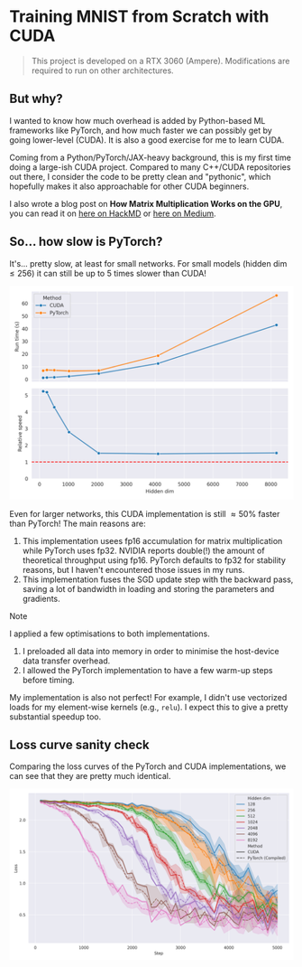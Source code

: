 # Training MNIST from Scratch with CUDA

> This project is developed on a RTX 3060 (Ampere). Modifications are required to run on other architectures.

## But why?

I wanted to know how much overhead is added by Python-based ML frameworks like PyTorch, and how much faster we can possibly get by going lower-level (CUDA). It is also a good exercise for me to learn CUDA.

Coming from a Python/PyTorch/JAX-heavy background, this is my first time doing a large-ish CUDA project. Compared to many C++/CUDA repositories out there, I consider the code to be pretty clean and "pythonic", which hopefully makes it also approachable for other CUDA beginners.

I also wrote a blog post on **How Matrix Multiplication Works on the GPU**, you can read it on [here on HackMD](https://hackmd.io/@andylo/matrix-multiplication-on-gpu) or [here on Medium](https://towardsdatascience.com/matrix-multiplication-on-the-gpu-e920e50207a8?source=friends_link&sk=020a915e1fce7d910aacda22bce89129).

## So... how slow is PyTorch?

It's... pretty slow, at least for small networks. For small models (hidden dim $\leq 256$) it can still be up to $5$ times slower than CUDA!

<p align="center">
    <img src="./assets/time_graph.png" width="600" alt="Time graph">
</p>

Even for larger networks, this CUDA implementation is still $\approx 50$% faster than PyTorch! The main reasons are:
1. This implementation usees fp16 accumulation for matrix multiplication while PyTorch uses fp32. NVIDIA reports double(!) the amount of theoretical throughput using fp16. PyTorch defaults to fp32 for stability reasons, but I haven't encountered those issues in my runs.
2. This implementation fuses the SGD update step with the backward pass, saving a lot of bandwidth in loading and storing the parameters and gradients.

> [!NOTE]
> I applied a few optimisations to both implementations.
> 1. I preloaded all data into memory in order to minimise the host-device data transfer overhead.
> 2. I allowed the PyTorch implementation to have a few warm-up steps before timing.

My implementation is also not perfect! For example, I didn't use vectorized loads for my element-wise kernels (e.g., `relu`). I expect this to give a pretty substantial speedup too.

## Loss curve sanity check

Comparing the loss curves of the PyTorch and CUDA implementations, we can see that they are pretty much identical.

<p align="center">
    <img src="./assets/loss_graph.png" width="600" alt="Loss graph">
</p>
